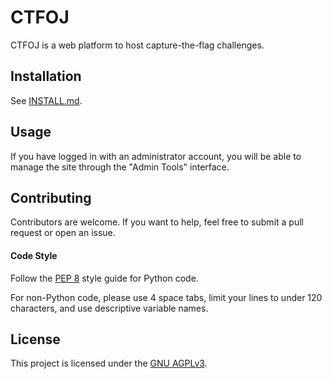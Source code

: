 # CTFOJ

CTFOJ is a web platform to host capture-the-flag challenges.

## Installation
See [INSTALL.md](INSTALL.md).

## Usage
If you have logged in with an administrator account, you will be able to manage the site through the "Admin Tools" interface.

## Contributing
Contributors are welcome. If you want to help, feel free to submit a pull request or open an issue.

#### Code Style
Follow the [PEP 8](https://www.python.org/dev/peps/pep-0008/) style guide for Python code.

For non-Python code, please use 4 space tabs, limit your lines to under 120 characters, and use descriptive variable names.

## License
This project is licensed under the [GNU AGPLv3](LICENSE).
